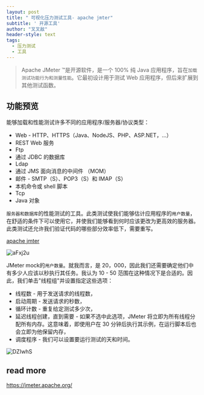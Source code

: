 ```yaml
---
layout: post
title: " 可视化压力测试工具- apache jmter"
subtitle: ' 开源工具'
author: "叉叉敌"
header-style: text
tags:
  - 压力测试
  - 工具
---
```


>Apache JMeter ™是开源软件，是一个 100% 纯 Java 应用程序，旨在`加载测试功能行为和测量性能`。它最初设计用于测试 Web 应用程序，但后来扩展到其他测试函数。


## 功能预览

能够加载和性能测试许多不同的应用程序/服务器/协议类型：
- Web - HTTP、HTTPS（Java、NodeJS、PHP、ASP.NET，...）
- REST Web 服务
- Ftp
- 通过 JDBC 的数据库
- Ldap
- 通过 JMS 面向消息的中间件 （MOM）
- 邮件 - SMTP（S）、POP3（S）和 IMAP（S）
- 本机命令或 shell 脚本
- Tcp
- Java 对象

`服务器和数据库`的性能测试的工具。此类测试使我们能够估计应用程序的`用户数量`，在舒适的条件下可以使用它，并使我们能够看到何时应该更改为更高效的服务器。此类测试还允许我们验证代码的哪些部分效率低下，需要重写。

[apache jmter](https://www.2n.pl/blog/apache-jmeter)

![aFxj2u](https://gitee.com/chasays/mdPic/raw/master/uPic/aFxj2u.jpg)

JMeter mock的`用户数量`。就我而言，是 20，000，因此我们还需要确定他们中有多少人应该以秒执行其任务。我认为 10 - 50 范围在这种情况下是合适的。因此，我们单击"线程组"并设置指定这些选项：

- 线程数 - 用于发送请求的线程数，
- 启动周期 - 发送请求的秒数，
- 循环计数 - 重复给定测试多少次，
- 延迟线程创建，直到需要 - 如果不选中此选项，JMeter 将立即为所有线程分配所有内存。这意味着，即使用户在 30 分钟后执行其示例，在运行脚本后也会立即为他保留内存，
- 调度程序 - 我们可以设置要运行测试的天和时间。

![DZIwhS](https://gitee.com/chasays/mdPic/raw/master/uPic/DZIwhS.jpg)


## read more 
https://jmeter.apache.org/
